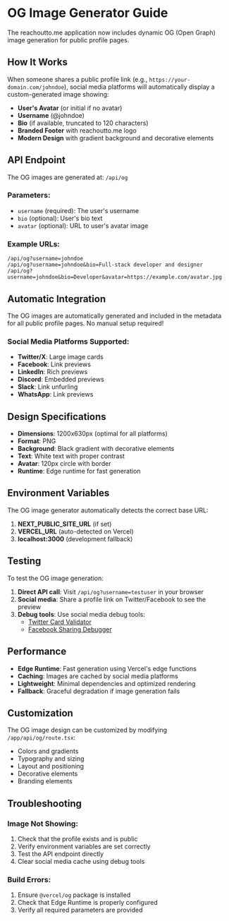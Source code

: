 # OG Image Generator Guide

The reachoutto.me application now includes dynamic OG (Open Graph) image generation for public profile pages.

## How It Works

When someone shares a public profile link (e.g., `https://your-domain.com/johndoe`), social media platforms will automatically display a custom-generated image showing:

- **User's Avatar** (or initial if no avatar)
- **Username** (@johndoe)
- **Bio** (if available, truncated to 120 characters)
- **Branded Footer** with reachoutto.me logo
- **Modern Design** with gradient background and decorative elements

## API Endpoint

The OG images are generated at: `/api/og`

### Parameters:
- `username` (required): The user's username
- `bio` (optional): User's bio text
- `avatar` (optional): URL to user's avatar image

### Example URLs:
```
/api/og?username=johndoe
/api/og?username=johndoe&bio=Full-stack developer and designer
/api/og?username=johndoe&bio=Developer&avatar=https://example.com/avatar.jpg
```

## Automatic Integration

The OG images are automatically generated and included in the metadata for all public profile pages. No manual setup required!

### Social Media Platforms Supported:
- **Twitter/X**: Large image cards
- **Facebook**: Link previews
- **LinkedIn**: Rich previews
- **Discord**: Embedded previews
- **Slack**: Link unfurling
- **WhatsApp**: Link previews

## Design Specifications

- **Dimensions**: 1200x630px (optimal for all platforms)
- **Format**: PNG
- **Background**: Black gradient with decorative elements
- **Text**: White text with proper contrast
- **Avatar**: 120px circle with border
- **Runtime**: Edge runtime for fast generation

## Environment Variables

The OG image generator automatically detects the correct base URL:

1. **NEXT_PUBLIC_SITE_URL** (if set)
2. **VERCEL_URL** (auto-detected on Vercel)
3. **localhost:3000** (development fallback)

## Testing

To test the OG image generation:

1. **Direct API call**: Visit `/api/og?username=testuser` in your browser
2. **Social media**: Share a profile link on Twitter/Facebook to see the preview
3. **Debug tools**: Use social media debug tools:
   - [Twitter Card Validator](https://cards-dev.twitter.com/validator)
   - [Facebook Sharing Debugger](https://developers.facebook.com/tools/debug/)

## Performance

- **Edge Runtime**: Fast generation using Vercel's edge functions
- **Caching**: Images are cached by social media platforms
- **Lightweight**: Minimal dependencies and optimized rendering
- **Fallback**: Graceful degradation if image generation fails

## Customization

The OG image design can be customized by modifying `/app/api/og/route.tsx`:

- Colors and gradients
- Typography and sizing
- Layout and positioning
- Decorative elements
- Branding elements

## Troubleshooting

### Image Not Showing:
1. Check that the profile exists and is public
2. Verify environment variables are set correctly
3. Test the API endpoint directly
4. Clear social media cache using debug tools

### Build Errors:
1. Ensure `@vercel/og` package is installed
2. Check that Edge Runtime is properly configured
3. Verify all required parameters are provided
